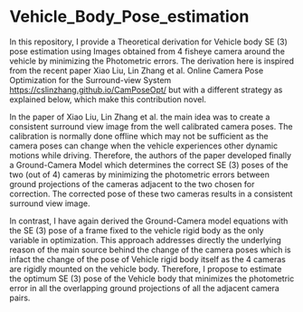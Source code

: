 # Vehicle_Body_Pose_estimation
In this repository, I provide a Theoretical derivation for Vehicle body SE (3) pose estimation using Images obtained from 4 fisheye camera around the vehicle by minimizing the Photometric errors. The derivation here is inspired from the recent paper Xiao Liu, Lin Zhang et al. Online Camera Pose Optimization for the Surround-view System https://cslinzhang.github.io/CamPoseOpt/ but with a different strategy as explained below, which make this contribution novel.

In the paper of Xiao Liu, Lin Zhang et al. the main idea was to create a consistent surround view image from the well calibrated camera poses. The calibration is normally done offline which may not be sufficient as the camera poses can change when the vehicle experiences other dynamic motions while driving. Therefore, the authors of the paper developed finally a Ground-Camera Model which determines the correct SE (3) poses of the two (out of 4) cameras by minimizing the photometric errors between ground projections of the cameras adjacent to the two chosen for correction. The corrected pose of these two cameras results in a consistent surround view image. 

In contrast, I have again derived the Ground-Camera model equations with the SE (3) pose of a frame fixed to the vehicle rigid body as the only variable in optimization. This approach addresses directly the underlying reason of the main source behind the change of the camera poses which is infact the change of the pose of Vehicle rigid body itself as the 4 cameras are rigidly mounted on the vehicle body. Therefore, I propose to estimate the optimum SE (3) pose of the Vehicle body that minimizes the photometric error in all the overlapping ground projections of all the adjacent camera pairs.
